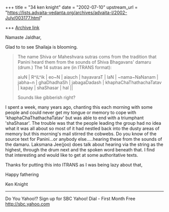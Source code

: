 +++
title = "34 ken knight"
date = "2002-07-10"
upstream_url = "https://lists.advaita-vedanta.org/archives/advaita-l/2002-July/003177.html"

+++
[Archive link](https://lists.advaita-vedanta.org/archives/advaita-l/2002-July/003177.html)

Namaste Jaldhar,

Glad to to see Shailaja is blooming.

> The name
> Shiva or Maheshvara sutras coms from the tradition
> that Panini heard them
> from the sounds of Shiva Bhagavans' damaru (drum.)
> The 14 sutras are (in
> ITRANS format):
>
> aiuN | R^iL^ik | eo~N | aiauch | hayavaraT | laN |
> ~nama~NaNanam | jabha~n |
> ghaDhadhaSh | jabagaDadash | khaphaChaThathachaTatav
> | kapay | shaShasar |
> hal ||
>
> Sounds like gibberish right?

I spent a week, many years ago, chanting this each
morning with some people and could never get my tongue
or memory to cope with  'khaphaChaThathachaTatav' but
was able to end with a triumphant 'shaShasar'.  The
trouble was that the people leading the group had no
idea what it was all about so most of it had nestled
back into the dusty areas of memory but this morning's
mail stirred the cobwebs.
Do you know of the source text for Panini...or anybody
else.....hearing these from the sounds of the damaru.
Laksmana Jee(joo) does talk about hearing via the
string as the highest, through the drum next and the
spoken word beneath that. I find that interesting and
would like to get at some authoritative texts.

Thanks for putting this into ITRANS as I was being
lazy about that,

Happy fathering

Ken Knight

__________________________________________________
Do You Yahoo!?
Sign up for SBC Yahoo! Dial - First Month Free
http://sbc.yahoo.com


